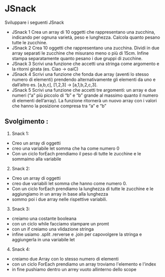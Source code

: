 JSnack
===
Sviluppare i seguenti JSnack
- JSnack 1
Crea un array di 10 oggetti che rappresentano una zucchina, indicando per ognuna varietà, peso e lunghezza.
Calcola quanto pesano tutte le zucchine.
- JSnack 2
Crea 10 oggetti che rappresentano una zucchina.
Dividi in due array separati le zucchine che misurano meno o più di 15cm.
Infine stampa separatamente quanto pesano i due gruppi di zucchine.
- JSnack 3
Scrivi una funzione che accetti una stringa come argomento e la ritorni girata (es. Ciao -> oaiC)
- JSnack 4
Scrivi una funzione che fonda due array (aventi lo stesso numero di elementi) prendendo alternativamente gli elementi da uno e dall’altro
es. [a,b,c], [1,2,3] → [a,1,b,2,c,3].
- JSnack 5
Scrivi una funzione che accetti tre argomenti:
un array e due numeri (“a” più piccolo di “b” e “b” grande al massimo quanto il numero di elementi dell’array).
La funzione ritornerà un nuovo array con i valori che hanno la posizione compresa tra “a” e “b”

## Svolgimento :
1. Snack 1:
  - Creo un array di oggetti
  - creo una variabile let somma che ha come numero 0
  -  Con un ciclo forEach prendiamo il peso di tutte le zucchine e le sommaimo alla variabile
2. Snack 2:
  - Creo un array di oggetti
  - creo due variabili let somma che hanno come numero 0.
  -  Con un ciclo forEach prendiamo la lunghezza di tutte le zucchine e le aggiungiamo in un array in base alla lunghezza
  - sommo poi i due array nelle rispettive variabili.
3. Snack 3:
  - creiamo una costante booleana
  - con un ciclo while facciamo stampare un promt 
  - con un if creiamo una vlidazione stringa 
  - infine usiamo .split .rerverse e .join per capovolgere la stringa e aggiungerla in una variabile let 
4. Snack 4:
  - creiamo due Array con lo stesso numero di elementi
  - con un ciclo ForEach prendiamo un array troviamo l'elemento e l'index
  - in fine pushiamo dentro un arrey vuoto allinterno dello scope 